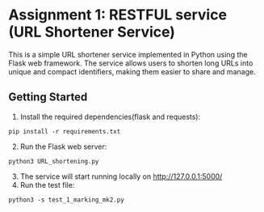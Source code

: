 # Assignment 1: RESTFUL service (URL Shortener Service)
This is a simple URL shortener service implemented in Python using the Flask web framework. The service allows users to shorten long URLs into unique and compact identifiers, making them easier to share and manage.
## Getting Started
1. Install the required dependencies(flask and requests):
```
pip install -r requirements.txt
```
2. Run the Flask web server:
```
python3 URL_shortening.py
```
3. The service will start running locally on http://127.0.0.1:5000/
4. Run the test file:
```
python3 -s test_1_marking_mk2.py 
```